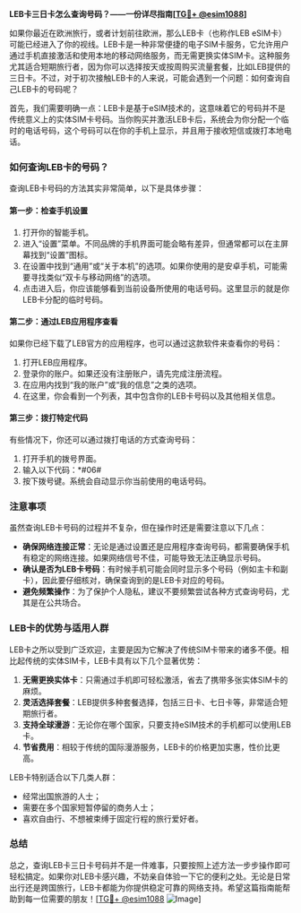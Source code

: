 **LEB卡三日卡怎么查询号码？——一份详尽指南[[TG💪+ @esim1088](https://t.me/s/esim1088)]**

如果你最近在欧洲旅行，或者计划前往欧洲，那么LEB卡（也称作LEB eSIM卡）可能已经进入了你的视线。LEB卡是一种非常便捷的电子SIM卡服务，它允许用户通过手机直接激活和使用本地的移动网络服务，而无需更换实体SIM卡。这种服务尤其适合短期旅行者，因为你可以选择按天或按周购买流量套餐，比如LEB提供的三日卡。不过，对于初次接触LEB卡的人来说，可能会遇到一个问题：如何查询自己LEB卡的号码呢？

首先，我们需要明确一点：LEB卡是基于eSIM技术的，这意味着它的号码并不是传统意义上的实体SIM卡号码。当你购买并激活LEB卡后，系统会为你分配一个临时的电话号码，这个号码可以在你的手机上显示，并且用于接收短信或拨打本地电话。

### 如何查询LEB卡的号码？

查询LEB卡号码的方法其实非常简单，以下是具体步骤：

#### 第一步：检查手机设置
1. 打开你的智能手机。
2. 进入“设置”菜单。不同品牌的手机界面可能会略有差异，但通常都可以在主屏幕找到“设置”图标。
3. 在设置中找到“通用”或“关于本机”的选项。如果你使用的是安卓手机，可能需要寻找类似“双卡与移动网络”的选项。
4. 点击进入后，你应该能够看到当前设备所使用的电话号码。这里显示的就是你LEB卡分配的临时号码。

#### 第二步：通过LEB应用程序查看
如果你已经下载了LEB官方的应用程序，也可以通过这款软件来查看你的号码：
1. 打开LEB应用程序。
2. 登录你的账户。如果还没有注册账户，请先完成注册流程。
3. 在应用内找到“我的账户”或“我的信息”之类的选项。
4. 在这里，你会看到一个列表，其中包含你的LEB卡号码以及其他相关信息。

#### 第三步：拨打特定代码
有些情况下，你还可以通过拨打电话的方式查询号码：
1. 打开手机的拨号界面。
2. 输入以下代码：*#06#
3. 按下拨号键。系统会自动显示你当前使用的电话号码。

### 注意事项

虽然查询LEB卡号码的过程并不复杂，但在操作时还是需要注意以下几点：

- **确保网络连接正常**：无论是通过设置还是应用程序查询号码，都需要确保手机有稳定的网络连接。如果网络信号不佳，可能导致无法正确显示号码。
- **确认是否为LEB卡号码**：有时候手机可能会同时显示多个号码（例如主卡和副卡），因此要仔细核对，确保查询到的是LEB卡对应的号码。
- **避免频繁操作**：为了保护个人隐私，建议不要频繁尝试各种方式查询号码，尤其是在公共场合。

### LEB卡的优势与适用人群

LEB卡之所以受到广泛欢迎，主要是因为它解决了传统SIM卡带来的诸多不便。相比起传统的实体SIM卡，LEB卡具有以下几个显著优势：

1. **无需更换实体卡**：只需通过手机即可轻松激活，省去了携带多张实体SIM卡的麻烦。
2. **灵活选择套餐**：LEB提供多种套餐选择，包括三日卡、七日卡等，非常适合短期旅行者。
3. **支持全球漫游**：无论你在哪个国家，只要支持eSIM技术的手机都可以使用LEB卡。
4. **节省费用**：相较于传统的国际漫游服务，LEB卡的价格更加实惠，性价比更高。

LEB卡特别适合以下几类人群：
- 经常出国旅游的人士；
- 需要在多个国家短暂停留的商务人士；
- 喜欢自由行、不想被束缚于固定行程的旅行爱好者。

### 总结

总之，查询LEB卡三日卡号码并不是一件难事，只要按照上述方法一步步操作即可轻松搞定。如果你对LEB卡感兴趣，不妨亲自体验一下它的便利之处。无论是日常出行还是跨国旅行，LEB卡都能为你提供稳定可靠的网络支持。希望这篇指南能帮助到每一位需要的朋友！[[TG💪+ @esim1088](https://t.me/s/esim1088) ![Image](https://i.postimg.cc/4NQfJmqS/Snipaste-2025-05-13-00-14-12.png)]